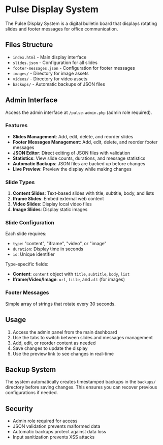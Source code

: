 # Pulse Display System

The Pulse Display System is a digital bulletin board that displays rotating slides and footer messages for office communication.

## Files Structure

- `index.html` - Main display interface
- `slides.json` - Configuration for all slides
- `footer-messages.json` - Configuration for footer messages
- `images/` - Directory for image assets
- `videos/` - Directory for video assets
- `backups/` - Automatic backups of JSON files

## Admin Interface

Access the admin interface at `/pulse-admin.php` (admin role required).

### Features

- **Slides Management**: Add, edit, delete, and reorder slides
- **Footer Messages Management**: Add, edit, delete, and reorder footer messages
- **JSON Editor**: Direct editing of JSON files with validation
- **Statistics**: View slide counts, durations, and message statistics
- **Automatic Backups**: JSON files are backed up before changes
- **Live Preview**: Preview the display while making changes

### Slide Types

1. **Content Slides**: Text-based slides with title, subtitle, body, and lists
2. **Iframe Slides**: Embed external web content
3. **Video Slides**: Display local video files
4. **Image Slides**: Display static images

### Slide Configuration

Each slide requires:
- `type`: "content", "iframe", "video", or "image"
- `duration`: Display time in seconds
- `id`: Unique identifier

Type-specific fields:
- **Content**: `content` object with `title`, `subtitle`, `body`, `list`
- **Iframe/Video/Image**: `url`, `title`, and `alt` (for images)

### Footer Messages

Simple array of strings that rotate every 30 seconds.

## Usage

1. Access the admin panel from the main dashboard
2. Use the tabs to switch between slides and messages management
3. Add, edit, or reorder content as needed
4. Save changes to update the display
5. Use the preview link to see changes in real-time

## Backup System

The system automatically creates timestamped backups in the `backups/` directory before saving changes. This ensures you can recover previous configurations if needed.

## Security

- Admin role required for access
- JSON validation prevents malformed data
- Automatic backups protect against data loss
- Input sanitization prevents XSS attacks